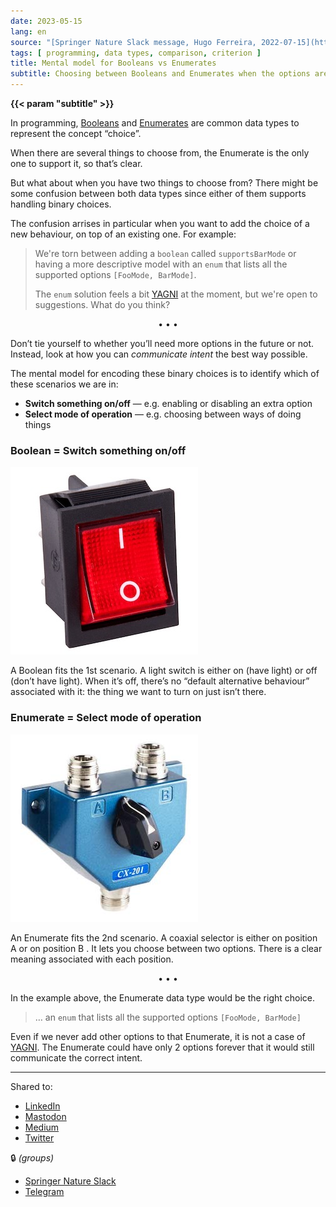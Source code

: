 ```yaml
---
date: 2023-05-15
lang: en
source: "[Springer Nature Slack message, Hugo Ferreira, 2022-07-15](https://springernature.slack.com/archives/C01NT4ECRQ8/p1650618745850389?thread_ts=1650552510.015869&channel=C01NT4ECRQ8&message_ts=1650618745.850389)"
tags: [ programming, data types, comparison, criterion ]
title: Mental model for Booleans vs Enumerates
subtitle: Choosing between Booleans and Enumerates when the options are binary
---
```


**{{< param "subtitle" >}}** <!-- TOOD: Add support in the theme -->

<!--more-->

In programming, [Booleans](https://en.wikipedia.org/wiki/Boolean_data_type) and [Enumerates](https://en.wikipedia.org/wiki/Enumerated_type) are common data types to represent the concept “choice”.

When there are several things to choose from, the Enumerate is the only one to support it, so that’s clear.

But what about when you have two things to choose from? There might be some confusion between both data types since either of them supports handling binary choices.

The confusion arrises in particular when you want to add the choice of a new behaviour, on top of an existing one. For example:

> We're torn between adding a `boolean` called `supportsBarMode` or having a more descriptive model with an `enum` that lists all the supported options `[FooMode, BarMode]`.
>
> The `enum` solution feels a bit [YAGNI](https://en.wikipedia.org/wiki/You_aren't_gonna_need_it) at the moment, but we're open to suggestions. What do you think?

<p><center>• • •</center></p>

Don’t tie yourself to whether you’ll need more options in the future or not. Instead, look at how you can *communicate intent* the best way possible.

The mental model for encoding these binary choices is to identify which of these scenarios we are in:

* **Switch something on/off** — e.g. enabling or disabling an extra option
* **Select mode of operation** — e.g. choosing between ways of doing things

### Boolean = Switch something on/off

![red switch with a 1 on top, a 0 on the bottom, and turned to the 1 position](switch.jpg)

A Boolean fits the 1st scenario. A light switch is either on (have light) or off (don’t have light). When it’s off, there’s no “default alternative behaviour” associated with it: the thing we want to turn on just isn’t there.

### Enumerate = Select mode of operation

![a coaxial selector with the input on the bottom, an A and B position of top, and the central nob set to the A position](selector.jpg)

An Enumerate fits the 2nd scenario. A coaxial selector is either on position A or on position B . It lets you choose between two options. There is a clear meaning associated with each position.

<p><center>• • •</center></p>

In the example above, the Enumerate data type would be the right choice.

> … an `enum` that lists all the supported options `[FooMode, BarMode]`

Even if we never add other options to that Enumerate, it is not a case of [YAGNI](https://en.wikipedia.org/wiki/You_aren't_gonna_need_it). The Enumerate could have only 2 options forever that it would still communicate the correct intent.

---

Shared to:

* [LinkedIn](https://www.linkedin.com/posts/hugocf_mental-model-for-booleans-vs-enumerates-activity-7064254945008529411-hUeH)
* [Mastodon](https://mastodon.online/@hugocf/110378984935193931)
* [Medium](https://hugocf.medium.com/mental-model-for-booleans-vs-enumerates-df70d917fb41)
* [Twitter](https://twitter.com/hugocf/status/1658489697843433472?s=20)

🔒 *(groups)*

* [Springer Nature Slack](https://springernature.slack.com/archives/C01NT4ECRQ8/p1684150514547979?thread_ts=1650552510.015869&cid=C01NT4ECRQ8)
* [Telegram](https://t.me/c/1363309933/8809)